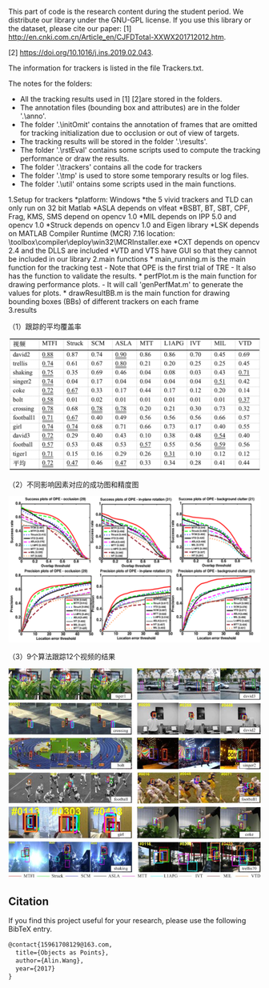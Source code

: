 This part of code is the research content during the student period.
We distribute our library under the GNU-GPL license.
If you use this library or the dataset, please cite our paper:
[1] http://en.cnki.com.cn/Article_en/CJFDTotal-XXWX201712012.htm.

[2] https://doi.org/10.1016/j.ins.2019.02.043.


The information for trackers is listed in the file Trackers.txt.

The notes for the folders:
* All the tracking results used in [1]  [2]are stored in the folders.
* The annotation files (bounding box and attributes) are in the folder '.\anno'.
* The folder '.\initOmit' contains the annotation of frames that are omitted for tracking initialization due to occlusion or out of view of targets.
* The tracking results will be stored in the folder '.\results'.
* The folder '.\rstEval' contains some scripts used to compute the tracking performance or draw the results.
* The folder '.\trackers' contains all the code for trackers
* The folder '.\tmp' is used to store some temporary results or log files.
* The folder '.\util' ontains some scripts used in the main functions.

1.Setup for trackers
	*platform: Windows
	*the 5 vivid trackers and TLD can only run on 32 bit Matlab
	*ASLA depends on vlfeat
	*BSBT, BT, SBT, CPF, Frag, KMS, SMS depend on opencv 1.0
	*MIL depends on IPP 5.0 and opencv 1.0
	*Struck depends on opencv 1.0 and Eigen library
	*LSK depends on MATLAB Compiler Runtime (MCR) 7.16
		location: <matlabroot>\toolbox\compiler\deploy\win32\MCRInstaller.exe
	*CXT depends on opencv 2.4 and the DLLS are included
	*VTD and VTS have GUI so that they cannot be included in our library
2.main functions
	* main_running.m is the main function for the tracking test
		- Note that OPE is the first trial of TRE 
		- It also has the function to validate the results.
	* perfPlot.m is the main function for drawing performance plots.
		- It will call 'genPerfMat.m' to generate the values for plots.
	* drawResultBB.m is the main function for drawing bounding boxes (BBs) of different trackers on each frame	
3.results

（1）跟踪的平均覆盖率
	
  ![跟踪的平均覆盖率](https://github.com/smartaline/tracker_benchmark/blob/main/results/AverageCoverage.png)
	
（2）不同影响因素对应的成功图和精度图
	
  ![不同影响因素对应的成功图和精度图](https://github.com/smartaline/tracker_benchmark/blob/main/results/roc.png)
	
（3）9个算法跟踪12个视频的结果
	
  ![9个算法跟踪12个视频的结果](https://github.com/smartaline/tracker_benchmark/blob/main/results/tracker_result.png)


## Citation

If you find this project useful for your research, please use the following BibTeX entry.

    @contact{15961708129@163.com,
      title={Objects as Points},
      author={Alin.Wang},
      year={2017}
    }
